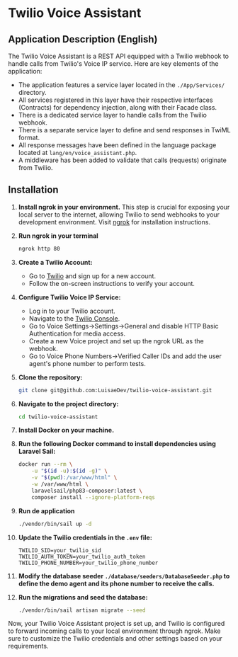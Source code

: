 # Twilio Voice Assistant

## Application Description (English)

The Twilio Voice Assistant is a REST API equipped with a Twilio webhook to handle calls from Twilio's Voice IP service.
Here are key elements of the application:

- The application features a service layer located in the `./App/Services/` directory.
- All services registered in this layer have their respective interfaces (Contracts) for dependency injection, along with their Facade class.
- There is a dedicated service layer to handle calls from the Twilio webhook.
- There is a separate service layer to define and send responses in TwiML format.
- All response messages have been defined in the language package located at `lang/en/voice_assistant.php`.
- A middleware has been added to validate that calls (requests) originate from Twilio.

## Installation

1. **Install ngrok in your environment.** This step is crucial for exposing your local server to the internet, allowing Twilio to send webhooks to your development environment. Visit [ngrok](https://ngrok.com/) for installation instructions.

2. **Run ngrok in your terminal**
    ```bash
    ngrok http 80
    ```

3. **Create a Twilio Account:**

   - Go to [Twilio](https://www.twilio.com/) and sign up for a new account.
   - Follow the on-screen instructions to verify your account.

4. **Configure Twilio Voice IP Service:**

    - Log in to your Twilio account.
    - Navigate to the [Twilio Console](https://www.twilio.com/console).
    - Go to Voice Settings->Settings->General and disable HTTP Basic Authentication for media access.
    - Create a new Voice project and set up the ngrok URL as the webhook.
    - Go to Voice Phone Numbers->Verified Caller IDs and add the user agent's phone number to perform tests.

5. **Clone the repository:**

    ```bash
    git clone git@github.com:LuisaeDev/twilio-voice-assistant.git
    ```

6. **Navigate to the project directory:**

    ```bash
    cd twilio-voice-assistant
    ```

7. **Install Docker on your machine.**

8. **Run the following Docker command to install dependencies using Laravel Sail:**

    ```bash
    docker run --rm \
        -u "$(id -u):$(id -g)" \
        -v "$(pwd):/var/www/html" \
        -w /var/www/html \
        laravelsail/php83-composer:latest \
        composer install --ignore-platform-reqs
    ```

9. **Run de application**
    ```bash
    ./vendor/bin/sail up -d
    ```

10. **Update the Twilio credentials in the `.env` file:**

    ```env
    TWILIO_SID=your_twilio_sid
    TWILIO_AUTH_TOKEN=your_twilio_auth_token
    TWILIO_PHONE_NUMBER=your_twilio_phone_number
    ```

11. **Modify the database seeder `./database/seeders/DatabaseSeeder.php` to define the demo agent and its phone number to receive the calls.**

12. **Run the migrations and seed the database:**

    ```bash
    ./vendor/bin/sail artisan migrate --seed
    ```

Now, your Twilio Voice Assistant project is set up, and Twilio is configured to forward incoming calls to your local environment through ngrok. Make sure to customize the Twilio credentials and other settings based on your requirements.

